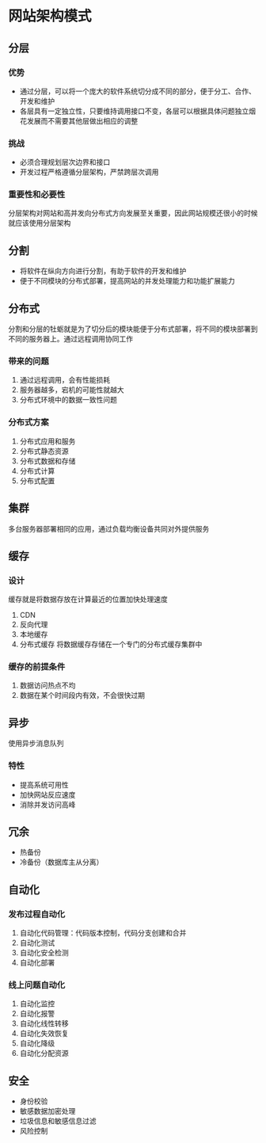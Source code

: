 # 网站架构模式
## 分层
### 优势
- 通过分层，可以将一个庞大的软件系统切分成不同的部分，便于分工、合作、开发和维护
- 各层具有一定独立性，只要维持调用接口不变，各层可以根据具体问题独立烟花发展而不需要其他层做出相应的调整
### 挑战
- 必须合理规划层次边界和接口
- 开发过程严格遵循分层架构，严禁跨层次调用
### 重要性和必要性
分层架构对网站和高并发向分布式方向发展至关重要，因此网站规模还很小的时候就应该使用分层架构
## 分割
- 将软件在纵向方向进行分割，有助于软件的开发和维护
- 便于不同模块的分布式部署，提高网站的并发处理能力和功能扩展能力
## 分布式
分割和分层的牡蛎就是为了切分后的模块能便于分布式部署，将不同的模块部署到不同的服务器上。通过远程调用协同工作
### 带来的问题
1. 通过远程调用，会有性能损耗
2. 服务器越多，宕机的可能性就越大
3. 分布式环境中的数据一致性问题
### 分布式方案
1. 分布式应用和服务
2. 分布式静态资源
3. 分布式数据和存储
4. 分布式计算
5. 分布式配置
## 集群
多台服务器部署相同的应用，通过负载均衡设备共同对外提供服务
## 缓存
### 设计
缓存就是将数据存放在计算最近的位置加快处理速度
1. CDN
2. 反向代理
3. 本地缓存
4. 分布式缓存
   将数据缓存存储在一个专门的分布式缓存集群中
### 缓存的前提条件
1. 数据访问热点不均
2. 数据在某个时间段内有效，不会很快过期
## 异步
使用异步消息队列
### 特性
- 提高系统可用性
- 加快网站反应速度
- 消除并发访问高峰
## 冗余
- 热备份
- 冷备份（数据库主从分离）
## 自动化
### 发布过程自动化
1. 自动化代码管理：代码版本控制，代码分支创建和合并
2. 自动化测试
3. 自动化安全检测
4. 自动化部署
### 线上问题自动化
1. 自动化监控
2. 自动化报警
3. 自动化线性转移
4. 自动化失效恢复
5. 自动化降级
6. 自动化分配资源
## 安全
- 身份校验
- 敏感数据加密处理
- 垃圾信息和敏感信息过滤
- 风险控制